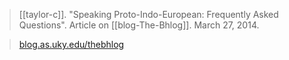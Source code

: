 > [[taylor-c]]. "Speaking Proto-Indo-European: Frequently Asked Questions". Article on [[blog-The-Bhlog]]. March 27, 2014.

> [blog.as.uky.edu/thebhlog](https://blog.as.uky.edu/thebhlog/?p=40)